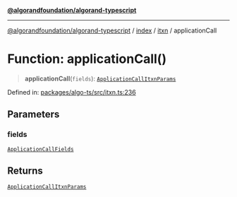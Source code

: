 [**@algorandfoundation/algorand-typescript**](../../../../README.md)

***

[@algorandfoundation/algorand-typescript](../../../../README.md) / [index](../../../README.md) / [itxn](../README.md) / applicationCall

# Function: applicationCall()

> **applicationCall**(`fields`): [`ApplicationCallItxnParams`](../interfaces/ApplicationCallItxnParams.md)

Defined in: [packages/algo-ts/src/itxn.ts:236](https://github.com/algorandfoundation/puya-ts/blob/main/packages/algo-ts/src/itxn.ts#L236)

## Parameters

### fields

[`ApplicationCallFields`](../interfaces/ApplicationCallFields.md)

## Returns

[`ApplicationCallItxnParams`](../interfaces/ApplicationCallItxnParams.md)
